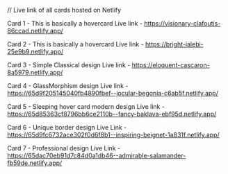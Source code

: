 // Live link of all cards hosted on Netlify

Card 1 - This is basically a hovercard 
 Live link - https://visionary-clafoutis-86ccad.netlify.app/


Card 2 - This is basically a hovercard 
 Live link - https://bright-jalebi-25e9b9.netlify.app/
 

Card 3 - Simple Classical design
Live link - https://eloquent-cascaron-8a5979.netlify.app/


Card 4 - GlassMorphism design
Live link - https://65d9f205145040fb4890fbef--jocular-begonia-c6ab5f.netlify.app/


Card 5 - Sleeping hover card modern design
Live link - https://65d85363cf8796bb6ce2110b--fancy-baklava-ebf95d.netlify.app/


Card 6 - Unique border design
Live Link - https://65d9fc6732ace302f0d6f8b1--inspiring-beignet-1a831f.netlify.app/


Card 7 - Professional  design
Live Link - https://65dac70eb91d7c84d0a1db46--admirable-salamander-fb59de.netlify.app/

